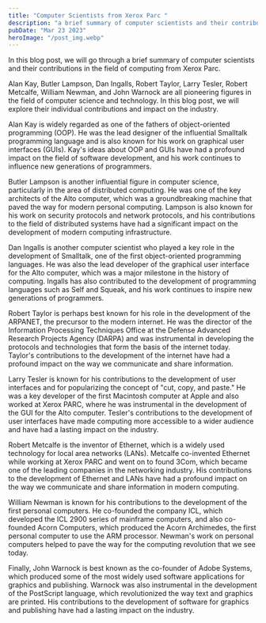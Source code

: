 ```yaml
---
title: "Computer Scientists from Xerox Parc "
description: "a brief summary of computer scientists and their contributions in the field of computing from Xerox Parc..."
pubDate: "Mar 23 2023"
heroImage: "/post_img.webp"
---
```

In this blog post, we will go through a brief summary of computer scientists and their contributions in the field of computing from Xerox Parc.

Alan Kay, Butler Lampson, Dan Ingalls, Robert Taylor, Larry Tesler, Robert Metcalfe, William Newman, and John Warnock are all pioneering figures in the field of computer science and technology. In this blog post, we will explore their individual contributions and impact on the industry.

Alan Kay is widely regarded as one of the fathers of object-oriented programming (OOP). He was the lead designer of the influential Smalltalk programming language and is also known for his work on graphical user interfaces (GUIs). Kay's ideas about OOP and GUIs have had a profound impact on the field of software development, and his work continues to influence new generations of programmers.

Butler Lampson is another influential figure in computer science, particularly in the area of distributed computing. He was one of the key architects of the Alto computer, which was a groundbreaking machine that paved the way for modern personal computing. Lampson is also known for his work on security protocols and network protocols, and his contributions to the field of distributed systems have had a significant impact on the development of modern computing infrastructure.

Dan Ingalls is another computer scientist who played a key role in the development of Smalltalk, one of the first object-oriented programming languages. He was also the lead developer of the graphical user interface for the Alto computer, which was a major milestone in the history of computing. Ingalls has also contributed to the development of programming languages such as Self and Squeak, and his work continues to inspire new generations of programmers.

Robert Taylor is perhaps best known for his role in the development of the ARPANET, the precursor to the modern internet. He was the director of the Information Processing Techniques Office at the Defense Advanced Research Projects Agency (DARPA) and was instrumental in developing the protocols and technologies that form the basis of the internet today. Taylor's contributions to the development of the internet have had a profound impact on the way we communicate and share information.

Larry Tesler is known for his contributions to the development of user interfaces and for popularizing the concept of "cut, copy, and paste." He was a key developer of the first Macintosh computer at Apple and also worked at Xerox PARC, where he was instrumental in the development of the GUI for the Alto computer. Tesler's contributions to the development of user interfaces have made computing more accessible to a wider audience and have had a lasting impact on the industry.

Robert Metcalfe is the inventor of Ethernet, which is a widely used technology for local area networks (LANs). Metcalfe co-invented Ethernet while working at Xerox PARC and went on to found 3Com, which became one of the leading companies in the networking industry. His contributions to the development of Ethernet and LANs have had a profound impact on the way we communicate and share information in modern computing.

William Newman is known for his contributions to the development of the first personal computers. He co-founded the company ICL, which developed the ICL 2900 series of mainframe computers, and also co-founded Acorn Computers, which produced the Acorn Archimedes, the first personal computer to use the ARM processor. Newman's work on personal computers helped to pave the way for the computing revolution that we see today.

Finally, John Warnock is best known as the co-founder of Adobe Systems, which produced some of the most widely used software applications for graphics and publishing. Warnock was also instrumental in the development of the PostScript language, which revolutionized the way text and graphics are printed. His contributions to the development of software for graphics and publishing have had a lasting impact on the industry.

